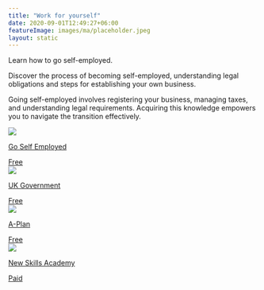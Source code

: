 ```yaml
---
title: "Work for yourself"
date: 2020-09-01T12:49:27+06:00
featureImage: images/ma/placeholder.jpeg
layout: static
---
```


Learn how to go self-employed.

Discover the process of becoming self-employed, understanding legal obligations and steps for establishing your own business.

Going self-employed involves registering your business, managing taxes, and understanding legal requirements. Acquiring this knowledge empowers you to navigate the transition effectively.

<a class="ma-link" href="https://goselfemployed.co/become-self-employed/"><div class="ma-card ma-card-Learning"><div class="ma-icon"><img src ="/images/Icon-check - learning - opacity.svg"/></div><div class="ma-name"><p>Go Self Employed</p></div><div class="ma-paid-text"><span>Free</span></div></div></a><a class="ma-link" href="https://www.gov.uk/set-up-self-employed"><div class="ma-card ma-card-Learning"><div class="ma-icon"><img src ="/images/Icon-check - learning - opacity.svg"/></div><div class="ma-name"><p>UK Government</p></div><div class="ma-paid-text"><span>Free</span></div></div></a><a class="ma-link" href="https://blog.aplan.co.uk/how-to-go-self-employed/"><div class="ma-card ma-card-Learning"><div class="ma-icon"><img src ="/images/Icon-check - learning - opacity.svg"/></div><div class="ma-name"><p>A-Plan</p></div><div class="ma-paid-text"><span>Free</span></div></div></a><a class="ma-link" href="https://www.awin1.com/cread.php?awinmid=31125&awinaffid=1198638&ued=https%3A%2F%2Fnewskillsacademy.co.uk%2F"><div class="ma-card ma-card-Learning"><div class="ma-icon"><img src ="/images/Icon-pound - learning - opacity.svg"/></div><div class="ma-name"><p>New Skills Academy</p></div><div class="ma-paid-text"><span>Paid</span></div></div></a>  

<br/><br/>







